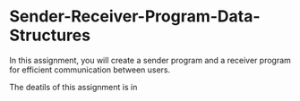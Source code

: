 # Sender-Receiver-Program-Data-Structures
In this assignment, you will create a sender program and a receiver program for efficient communication between users.

The deatils of this assignment is in 
